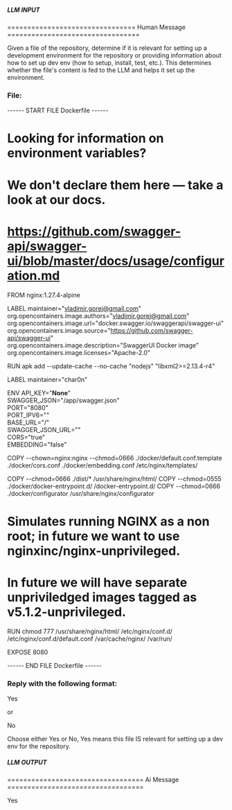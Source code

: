 ##### LLM INPUT #####
================================ Human Message =================================

Given a file of the repository, determine if it is relevant for setting up a development environment for the repository or providing information about how to set up dev env (how to setup, install, test, etc.). This determines whether the file's content is fed to the LLM and helps it set up the environment.

### File:
------ START FILE Dockerfile ------
# Looking for information on environment variables?
# We don't declare them here — take a look at our docs.
# https://github.com/swagger-api/swagger-ui/blob/master/docs/usage/configuration.md

FROM nginx:1.27.4-alpine

LABEL maintainer="vladimir.gorej@gmail.com" \
      org.opencontainers.image.authors="vladimir.gorej@gmail.com" \
      org.opencontainers.image.url="docker.swagger.io/swaggerapi/swagger-ui" \
      org.opencontainers.image.source="https://github.com/swagger-api/swagger-ui" \
      org.opencontainers.image.description="SwaggerUI Docker image" \
      org.opencontainers.image.licenses="Apache-2.0"

RUN apk add --update-cache --no-cache "nodejs" "libxml2>=2.13.4-r4"

LABEL maintainer="char0n"

ENV API_KEY="**None**" \
    SWAGGER_JSON="/app/swagger.json" \
    PORT="8080" \
    PORT_IPV6="" \
    BASE_URL="/" \
    SWAGGER_JSON_URL="" \
    CORS="true" \
    EMBEDDING="false"

COPY --chown=nginx:nginx --chmod=0666 ./docker/default.conf.template ./docker/cors.conf ./docker/embedding.conf /etc/nginx/templates/

COPY --chmod=0666 ./dist/* /usr/share/nginx/html/
COPY --chmod=0555 ./docker/docker-entrypoint.d/ /docker-entrypoint.d/
COPY --chmod=0666 ./docker/configurator /usr/share/nginx/configurator

# Simulates running NGINX as a non root; in future we want to use nginxinc/nginx-unprivileged.
# In future we will have separate unpriviledged images tagged as v5.1.2-unprivileged.
RUN chmod 777 /usr/share/nginx/html/ /etc/nginx/conf.d/ /etc/nginx/conf.d/default.conf /var/cache/nginx/ /var/run/

EXPOSE 8080

------ END FILE Dockerfile ------

### Reply with the following format:

<rel>Yes</rel>

or

<rel>No</rel>

Choose either Yes or No, Yes means this file IS relevant for setting up a dev env for the repository.

##### LLM OUTPUT #####
================================== Ai Message ==================================

<rel>Yes</rel>